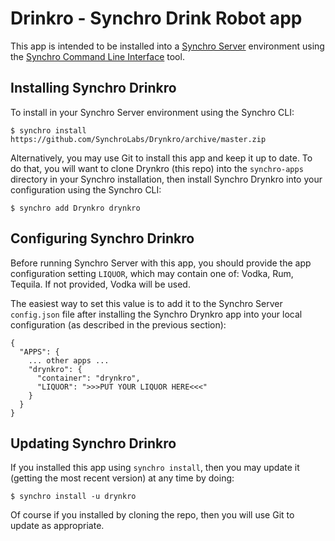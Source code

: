 # Drinkro - Synchro Drink Robot app

This app is intended to be installed into a [Synchro Server](https://synchro.io) environment using the [Synchro Command Line Interface](https://www.npmjs.com/package/synchro) tool.  

## Installing Synchro Drinkro

To install in your Synchro Server environment using the Synchro CLI:
```
$ synchro install https://github.com/SynchroLabs/Drynkro/archive/master.zip
```

Alternatively, you may use Git to install this app and keep it up to date.  To do that, you will want to clone Drynkro (this repo) into the `synchro-apps` directory in your Synchro installation, then install Synchro Drynkro into your configuration using the Synchro CLI:

```
$ synchro add Drynkro drynkro
```

## Configuring Synchro Drinkro

Before running Synchro Server with this app, you should provide the app configuration setting `LIQUOR`, which may contain one of: Vodka, Rum, Tequila.  If not provided, Vodka will be used. 

The easiest way to set this value is to add it to the Synchro Server `config.json` file after installing the Synchro Drynkro app into your local configuration (as described in the previous section):

```
{
  "APPS": {
    ... other apps ...
    "drynkro": {
      "container": "drynkro",
      "LIQUOR": ">>>PUT YOUR LIQUOR HERE<<<"
    }
  }
}
```

## Updating Synchro Drinkro

If you installed this app using `synchro install`, then you may update it (getting the most recent version) at any time by doing:

```
$ synchro install -u drynkro
```

Of course if you installed by cloning the repo, then you will use Git to update as appropriate.

